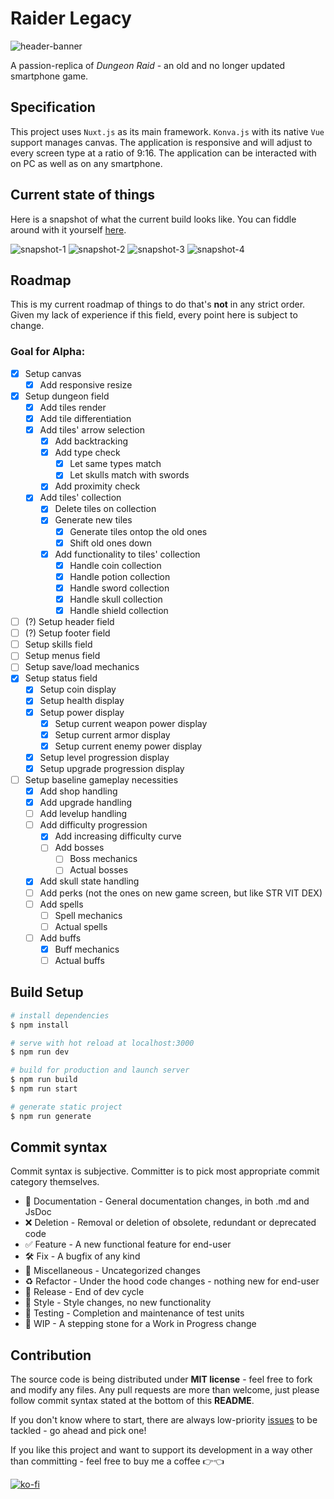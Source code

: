 # Raider Legacy

![header-banner](https://raw.githubusercontent.com/SugarF0x/raider/master/git/header-banner.jpg)

A passion-replica of _Dungeon Raid_ - an old and no longer updated smartphone game.

## Specification

This project uses `Nuxt.js` as its main framework. `Konva.js` with its native `Vue` support manages canvas.
The application is responsive and will adjust to every screen type at a ratio of 9:16.
The application can be interacted with on PC as well as on any smartphone.

## Current state of things

Here is a snapshot of what the current build looks like.
You can fiddle around with it yourself [here](http://raid.sugarfox.ru).

![snapshot-1](https://raw.githubusercontent.com/SugarF0x/raider/master/git/snapshot-1.jpg)
![snapshot-2](https://raw.githubusercontent.com/SugarF0x/raider/master/git/snapshot-2.jpg)
![snapshot-3](https://raw.githubusercontent.com/SugarF0x/raider/master/git/snapshot-3.jpg)
![snapshot-4](https://raw.githubusercontent.com/SugarF0x/raider/master/git/snapshot-4.jpg)

## Roadmap

This is my current roadmap of things to do that's **not** in any strict order.
Given my lack of experience if this field, every point here is subject to change.

###  Goal for Alpha:

- [X] Setup canvas
    - [X] Add responsive resize
- [X] Setup dungeon field
    - [X] Add tiles render
    - [X] Add tile differentiation
    - [X] Add tiles' arrow selection
        - [X] Add backtracking
        - [X] Add type check
            - [X] Let same types match
            - [X] Let skulls match with swords
        - [X] Add proximity check
    - [X] Add tiles' collection
        - [X] Delete tiles on collection
        - [X] Generate new tiles
            - [X] Generate tiles ontop the old ones
            - [X] Shift old ones down
        - [X] Add functionality to tiles' collection
            - [X] Handle coin collection
            - [X] Handle potion collection
            - [X] Handle sword collection
            - [X] Handle skull collection
            - [X] Handle shield collection
- [ ] (?) Setup header field
- [ ] (?) Setup footer field
- [ ] Setup skills field
- [ ] Setup menus field
- [ ] Setup save/load mechanics
- [X] Setup status field
    - [X] Setup coin display
    - [X] Setup health display
    - [X] Setup power display
        - [X] Setup current weapon power display
        - [X] Setup current armor display
        - [X] Setup current enemy power display
    - [X] Setup level progression display
    - [X] Setup upgrade progression display
- [ ] Setup baseline gameplay necessities
    - [X] Add shop handling
    - [X] Add upgrade handling
    - [ ] Add levelup handling
    - [ ] Add difficulty progression
        - [X] Add increasing difficulty curve
        - [ ] Add bosses
            - [ ] Boss mechanics
            - [ ] Actual bosses
    - [X] Add skull state handling
    - [ ] Add perks (not the ones on new game screen, but like STR VIT DEX)
    - [ ] Add spells
        - [ ] Spell mechanics
        - [ ] Actual spells
    - [ ] Add buffs
        - [X] Buff mechanics
        - [ ] Actual buffs
## Build Setup

```bash
# install dependencies
$ npm install

# serve with hot reload at localhost:3000
$ npm run dev

# build for production and launch server
$ npm run build
$ npm run start

# generate static project
$ npm run generate
```

## Commit syntax 

Commit syntax is subjective. Committer is to pick most appropriate commit category themselves.

* :blue_book: Documentation - General documentation changes, in both .md and JsDoc
* :x: Deletion - Removal or deletion of obsolete, redundant or deprecated code
* :white_check_mark: Feature - A new functional feature for end-user
* :hammer_and_wrench: Fix - A bugfix of any kind
* :corn: Miscellaneous - Uncategorized changes
* :recycle: Refactor - Under the hood code changes - nothing new for end-user
* :milky_way: Release - End of dev cycle
* :art: Style - Style changes, no new functionality
* :pill: Testing - Completion and maintenance of test units
* :construction: WIP - A stepping stone for a Work in Progress change

## Contribution

The source code is being distributed under **MIT license** - feel free to fork and modify any files.
Any pull requests are more than welcome, just please follow commit syntax stated at the bottom of this **README**.

If you don't know where to start, there are always low-priority [issues](https://github.com/SugarF0x/raider/issues)
to be tackled - go ahead and pick one!

If you like this project and want to support its development in a way other than committing - feel free 
to buy me a coffee :point_right::point_left:

[![ko-fi](https://www.ko-fi.com/img/githubbutton_sm.svg)](https://ko-fi.com/Z8Z72XA7P)
